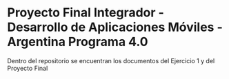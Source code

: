 <h1>Proyecto Final Integrador - Desarrollo de Aplicaciones Móviles - Argentina Programa 4.0</h1>
<p>Dentro del repositorio se encuentran los documentos del Ejercicio 1 y del Proyecto Final</p>
